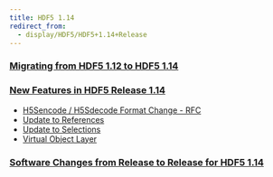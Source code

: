 ```yaml
---
title: HDF5 1.14
redirect_from: 
  - display/HDF5/HDF5+1.14+Release
---
```


### [Migrating from HDF5 1.12 to HDF5 1.14](documentation/hdf5-docs/release_specifics/Migrating_from_HDF5_1.12_to_HDF5_1.14.md)

### [New Features in HDF5 Release 1.14](/documentation/hdf5-docs/release_specifics/new_features_1_14.md)

 
* [H5Sencode / H5Sdecode Format Change - RFC](https://docs.hdfgroup.org/hdf5/rfc/H5Sencode_format.docx.pdf)
* [Update to References](https://docs.hdfgroup.org/hdf5/rfc/RFC_Update_to_HDF5_References.pdf)
* [Update to Selections](https://docs.hdfgroup.org/hdf5/rfc/selection_io_RFC_210610.pdf)
* [Virtual Object Layer](https://docs.hdfgroup.org/hdf5/develop/_v_o_l__connector.html)

### [Software Changes from Release to Release for HDF5 1.14](documentation/hdf5-docs/release_specifics/sw_changes_1.14)
